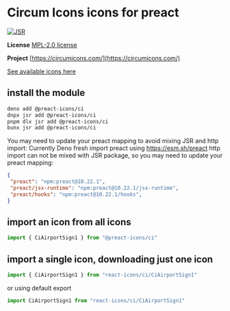 # Circum Icons icons for preact

[![JSR](https://jsr.io/badges/@preact-icons/ci)](https://jsr.io/@preact-icons/ci)

**License** [MPL-2.0 license](https://github.com/Klarr-Agency/Circum-Icons/blob/main/LICENSE)

**Project** [https://circumicons.com/](https://circumicons.com/)

[See available icons here](https://react-icons.deno.dev/ci)

## install the module

```bash
deno add @preact-icons/ci
dnpx jsr add @preact-icons/ci
pnpm dlx jsr add @preact-icons/ci
bunx jsr add @preact-icons/ci
```

You may need to update your preact mapping to avoid mixing JSR and http import:
Currently Deno fresh import preact using https://esm.sh/preact http import can not be mixed with JSR package, so you may need to update your preact mapping:
```json
{
 "preact": "npm:preact@10.22.1",
 "preact/jsx-runtime": "npm:preact@10.22.1/jsx-runtime",
 "preact/hooks": "npm:preact@10.22.1/hooks",
}
```

## import an icon from all icons

```ts
import { CiAirportSign1 } from "@preact-icons/ci"
```

## import a single icon, downloading just one icon

```ts
import { CiAirportSign1 } from "react-icons/ci/CiAirportSign1"
```

or using default export

```ts
import CiAirportSign1 from "react-icons/ci/CiAirportSign1"
```

